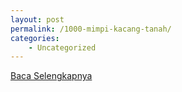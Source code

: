```yaml
---
layout: post
permalink: /1000-mimpi-kacang-tanah/
categories:
    - Uncategorized
---
```


[Baca Selengkapnya](/02)